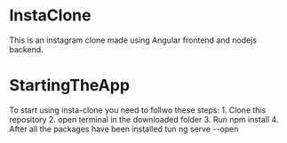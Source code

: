 # InstaClone

This is an instagram clone made using Angular frontend and nodejs backend.

# StartingTheApp

To start using insta-clone you need to follwo these steps: 
    1. Clone this repository
    2. open terminal in the downloaded folder
    3. Run npm install
    4. After all the packages have been installed tun ng serve --open

